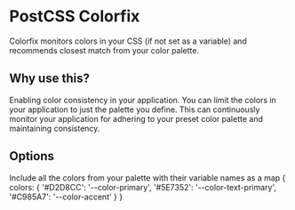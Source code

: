 # PostCSS Colorfix
Colorfix monitors colors in your CSS (if not set as a variable) and recommends closest match from your color palette.

## Why use this?
Enabling color consistency in your application. You can limit the colors in your application to just the palette you define. This can continuously monitor your application for adhering to your preset color palette and maintaining consistency. 

## Options
Include all the colors from your palette with their variable names as a map
{
  colors: {
    '#D2D8CC': '--color-primary',
    '#5E7352': '--color-text-primary',
    '#C985A7': '--color-accent'
  }
}
